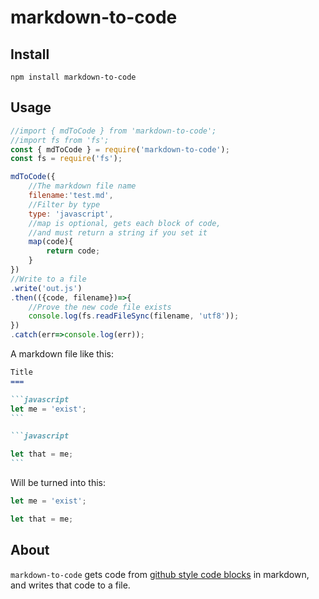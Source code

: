 markdown-to-code
===

Install
---

`npm install markdown-to-code`

Usage
---

```javascript
//import { mdToCode } from 'markdown-to-code';
//import fs from 'fs';
const { mdToCode } = require('markdown-to-code');
const fs = require('fs');

mdToCode({
    //The markdown file name
    filename:'test.md',
    //Filter by type
    type: 'javascript',
    //map is optional, gets each block of code,
    //and must return a string if you set it
    map(code){
        return code;
    }
})
//Write to a file
.write('out.js')
.then(({code, filename})=>{
    //Prove the new code file exists
    console.log(fs.readFileSync(filename, 'utf8'));
})
.catch(err=>console.log(err));
```

A markdown file like this:

~~~~markdown
Title
===

```javascript
let me = 'exist';
```

```javascript

let that = me;
```
~~~~

Will be turned into this:

```javascript
let me = 'exist';

let that = me;
```

About
---

`markdown-to-code` gets code from [github style code blocks](https://help.github.com/articles/creating-and-highlighting-code-blocks/) in markdown, and writes that code to a file.
